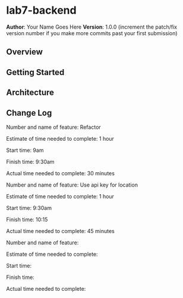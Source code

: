 # lab7-backend

**Author**: Your Name Goes Here
**Version**: 1.0.0 (increment the patch/fix version number if you make more commits past your first submission)

## Overview
<!-- Provide a high level overview of what this application is and why you are building it, beyond the fact that it's an assignment for this class. (i.e. What's your problem domain?) -->

## Getting Started
<!-- What are the steps that a user must take in order to build this app on their own machine and get it running? -->

## Architecture
<!-- Provide a detailed description of the application design. What technologies (languages, libraries, etc) you're using, and any other relevant design information. -->

## Change Log
<!-- Use this area to document the iterative changes made to your application as each feature is successfully implemented. Use time stamps. Here's an examples:

01-01-2001 4:59pm - Application now has a fully-functional express server, with a GET route for the location resource.

## Credits and Collaborations
<!-- Give credit (and a link) to other people or resources that helped you build this application. -->


Number and name of feature: Refactor

Estimate of time needed to complete: 1 hour

Start time: 9am

Finish time: 9:30am

Actual time needed to complete: 30 minutes


Number and name of feature: Use api key for location

Estimate of time needed to complete: 1 hour

Start time: 9:30am

Finish time: 10:15

Actual time needed to complete: 45 minutes


Number and name of feature: 

Estimate of time needed to complete: 

Start time: 

Finish time: 

Actual time needed to complete: 